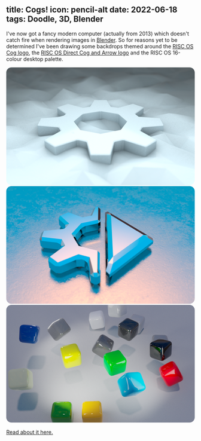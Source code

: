title: Cogs!
icon: pencil-alt
date: 2022-06-18
tags: Doodle, 3D, Blender
----

<!-- begin summary -->

I've now got a fancy modern computer (actually from 2013) which doesn't catch fire when rendering images in [Blender](https://www.blender.org/). So for reasons yet to be determined I've been drawing some backdrops themed around the [RISC OS Cog logo](https://en.wikipedia.org/wiki/RISC_OS_Open#/media/File:Riscos_rool_logo_cog_svgedit_fitcanvastocontent.svg), the [RISC OS Direct Cog and Arrow logo](https://www.riscosdev.com/direct/) and the RISC OS 16-colour desktop palette.

<style type="text/css" rel="stylesheet">
IMG { border-radius: 1em; }
</style>

![Image](../doodles/cogs/thumbs/snowcog.png)
![Image](../doodles/cogs/thumbs/directagain-srgb.png)
![Image](../doodles/cogs/thumbs/palettecubes-srgb.png)

[Read about it here.](../doodles/cogs.html)

<!-- end summary -->
